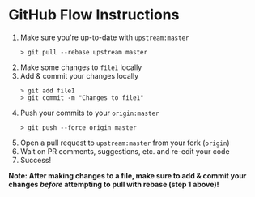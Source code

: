 GitHub Flow Instructions
========================

1. Make sure you're up-to-date with `upstream:master`
    ```
    > git pull --rebase upstream master
    ```
2. Make some changes to `file1` locally
3. Add & commit your changes locally
    ```
    > git add file1
    > git commit -m "Changes to file1"
    ```
4. Push your commits to your `origin:master`
    ```
    > git push --force origin master
    ```
5. Open a pull request to `upstream:master` from your fork (`origin`)
6. Wait on PR comments, suggestions, etc. and re-edit your code
7. Success!

**Note: After making changes to a file, make sure to add & commit your changes _before_
attempting to pull with rebase (step 1 above)!**
